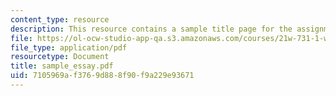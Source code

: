```yaml
---
content_type: resource
description: This resource contains a sample title page for the assignment files.
file: https://ol-ocw-studio-app-qa.s3.amazonaws.com/courses/21w-731-1-writing-and-experience-exploring-self-in-society-spring-2004/7105969af3769d888f90f9a229e93671_sample_essay.pdf
file_type: application/pdf
resourcetype: Document
title: sample_essay.pdf
uid: 7105969a-f376-9d88-8f90-f9a229e93671
---
```

